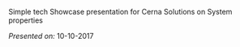 Simple tech Showcase presentation for Cerna Solutions on System properties

*Presented on:* 10-10-2017